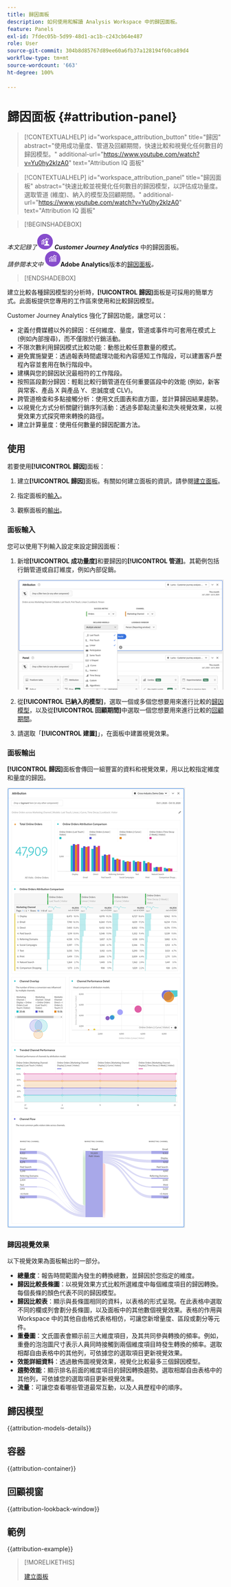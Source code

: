 ```yaml
---
title: 歸因面板
description: 如何使用和解讀 Analysis Workspace 中的歸因面板。
feature: Panels
exl-id: 7fdec05b-5d99-48d1-ac1b-c243cb64e487
role: User
source-git-commit: 304b8d85767d89ee60a6fb37a128194f60ca89d4
workflow-type: tm+mt
source-wordcount: '663'
ht-degree: 100%

---
```


# 歸因面板 {#attribution-panel}

<!-- markdownlint-disable MD034 -->

>[!CONTEXTUALHELP]
>id="workspace_attribution_button"
>title="歸因"
>abstract="使用成功量度、管道及回顧期間，快速比較和視覺化任何數目的歸因模型。"
>additional-url="https://www.youtube.com/watch?v=Yu0hy2klzA0" text="Attribution IQ 面板"

>[!CONTEXTUALHELP]
>id="workspace_attribution_panel"
>title="歸因面板"
>abstract="快速比較並視覺化任何數目的歸因模型，以評估成功量度。選取管道 (維度)、納入的模型及回顧期間。"
>additional-url="https://www.youtube.com/watch?v=Yu0hy2klzA0" text="Attribution IQ 面板"

<!-- markdownlint-enable MD034 -->

>[!BEGINSHADEBOX]

_本文記錄了_![CustomerJourneyAnalytics](/help/assets/icons/CustomerJourneyAnalytics.svg) _**Customer Journey Analytics**_ 中的歸因面板。<br/>_請參閱本文中 ![AdobeAnalytics](/help/assets/icons/AdobeAnalytics.svg)_**Adobe Analytics**版本的[歸因面板](https://experienceleague.adobe.com/zh-hant/docs/analytics/analyze/analysis-workspace/panels/attribution)_。_

>[!ENDSHADEBOX]

建立比較各種歸因模型的分析時，**[!UICONTROL 歸因]**&#x200B;面板是可採用的簡單方式。此面板提供您專用的工作區來使用和比較歸因模型。

Customer Journey Analytics 強化了歸因功能，讓您可以：

* 定義付費媒體以外的歸因：任何維度、量度，管道或事件均可套用在模式上 (例如內部搜尋)，而不僅限於行銷活動。
* 不限次數利用歸因模式比較功能：動態比較任意數量的模式。
* 避免實施變更：透過報表時間處理功能和內容感知工作階段，可以建置客戶歷程內容並套用在執行階段中。
* 建構與您的歸因狀況最相符的工作階段。
* 按照區段劃分歸因：輕鬆比較行銷管道在任何重要區段中的效能 (例如，新客與常客、產品 X 與產品 Y、忠誠度或 CLV)。
* 跨管道檢查和多點接觸分析：使用文氏圖表和直方圖，並計算歸因結果趨勢。
* 以視覺化方式分析關鍵行銷序列活動：透過多節點流量和流失視覺效果，以視覺效果方式探究帶來轉換的路徑。
* 建立計算量度：使用任何數量的歸因配置方法。

## 使用

若要使用&#x200B;**[!UICONTROL 歸因]**&#x200B;面板：

1. 建立&#x200B;**[!UICONTROL 歸因]**&#x200B;面板。有關如何建立面板的資訊，請參閱[建立面板](panels.md#create-a-panel)。

1. 指定面板的[輸入](#panel-input)。

1. 觀察面板的[輸出](#panel-output)。

### 面板輸入

您可以使用下列輸入設定來設定歸因面板：

1. 新增&#x200B;**[!UICONTROL 成功量度]**&#x200B;和要歸因的&#x200B;**[!UICONTROL 管道]**。其範例包括行銷管道或自訂維度，例如內部促銷。

   ![歸因面板視窗顯示數個指定的維度和量度。](assets/attribution-panel.png)

1. 從&#x200B;**[!UICONTROL 已納入的模型]**，選取一個或多個您想要用來進行比較的[歸因模型](#attribution-models)，以及從&#x200B;**[!UICONTROL 回顧期間]**&#x200B;中選取一個您想要用來進行比較的[回顧期間](#lookback-window)。

1. 請選取「**[!UICONTROL 建置]**」，在面板中建置視覺效果。

### 面板輸出

**[!UICONTROL 歸因]**&#x200B;面板會傳回一組豐富的資料和視覺效果，用以比較指定維度和量度的歸因。

![比較指定量度和維度的歸因面板視覺效果。](assets/attr_panel_vizs.png)

### 歸因視覺效果

以下視覺效果為面板輸出的一部分。

* **總量度**：報告時間範圍內發生的轉換總數，並歸因於您指定的維度。
* **歸因比較長條圖**：以視覺效果方式比較所選維度中每個維度項目的歸因轉換。每個長條的顏色代表不同的歸因模型。
* **歸因比較表**：顯示與長條圖相同的資料，以表格的形式呈現。在此表格中選取不同的欄或列會劃分長條圖，以及面板中的其他數個視覺效果。表格的作用與 Workspace 中的其他自由格式表格相仿，可讓您新增量度、區段或劃分等元件。
* **重疊圖**：文氏圖表會顯示前三大維度項目，及其共同參與轉換的頻率。例如，重疊的泡泡圖尺寸表示人員同時接觸到兩個維度項目時發生轉換的頻率。選取相鄰自由表格中的其他列，可依據您的選取項目更新視覺效果。
* **效能詳細資料**：透過散佈圖視覺效果，視覺化比較最多三個歸因模型。
* **趨勢效能**：顯示排名前面的維度項目的歸因轉換趨勢。選取相鄰自由表格中的其他列，可依據您的選取項目更新視覺效果。
* **流量**：可讓您查看哪些管道最常互動，以及人員歷程中的順序。

## 歸因模型

{{attribution-models-details}}

## 容器

{{attribution-container}}

## 回顧視窗

{{attribution-lookback-window}}

## 範例

{{attribution-example}}

>[!MORELIKETHIS]
>
> [建立面板](/help/analysis-workspace/c-panels/panels.md#create-a-panel)
>

